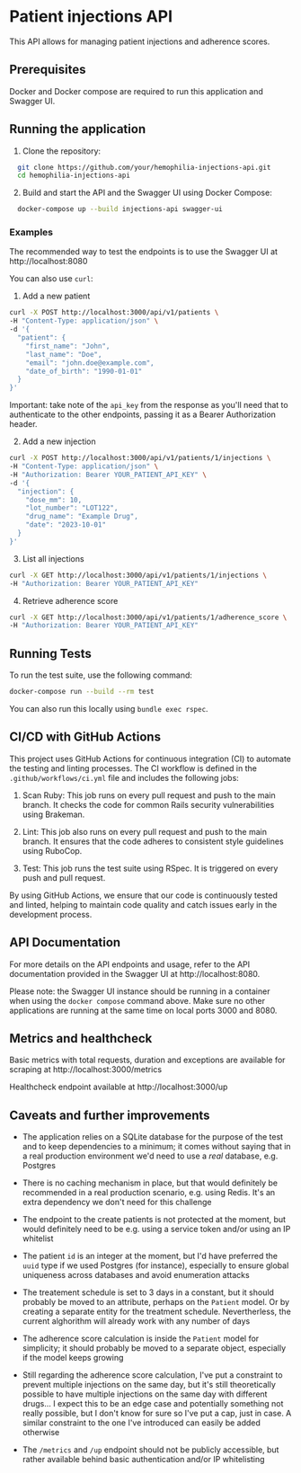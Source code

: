 # Patient injections API

This API allows for managing patient injections and adherence scores.

## Prerequisites

Docker and Docker compose are required to run this application and Swagger UI.

## Running the application

1. Clone the repository:

```bash
  git clone https://github.com/your/hemophilia-injections-api.git
  cd hemophilia-injections-api
  ```

2. Build and start the API and the Swagger UI using Docker Compose:

```bash
  docker-compose up --build injections-api swagger-ui
```

### Examples

The recommended way to test the endpoints is to use the Swagger UI at http://localhost:8080

You can also use `curl`:

1. Add a new patient

```bash
curl -X POST http://localhost:3000/api/v1/patients \
-H "Content-Type: application/json" \
-d '{
  "patient": {
    "first_name": "John",
    "last_name": "Doe",
    "email": "john.doe@example.com",
    "date_of_birth": "1990-01-01"
  }
}'
```

Important: take note of the `api_key` from the response as you'll need that to
authenticate to the other endpoints, passing it as a Bearer Authorization header.

2. Add a new injection

```bash
curl -X POST http://localhost:3000/api/v1/patients/1/injections \
-H "Content-Type: application/json" \
-H "Authorization: Bearer YOUR_PATIENT_API_KEY" \
-d '{
  "injection": {
    "dose_mm": 10,
    "lot_number": "LOT122",
    "drug_name": "Example Drug",
    "date": "2023-10-01"
  }
}'
```

3. List all injections

```bash
curl -X GET http://localhost:3000/api/v1/patients/1/injections \
-H "Authorization: Bearer YOUR_PATIENT_API_KEY"
```

4. Retrieve adherence score

```bash
curl -X GET http://localhost:3000/api/v1/patients/1/adherence_score \
-H "Authorization: Bearer YOUR_PATIENT_API_KEY"
```

## Running Tests

To run the test suite, use the following command:

```bash
docker-compose run --build --rm test
```

You can also run this locally using `bundle exec rspec`.

## CI/CD with GitHub Actions
This project uses GitHub Actions for continuous integration (CI) to automate the
testing and linting processes. The CI workflow is defined in the `.github/workflows/ci.yml`
file and includes the following jobs:

1. Scan Ruby: This job runs on every pull request and push to the main branch.
   It checks the code for common Rails security vulnerabilities using Brakeman.

2. Lint: This job also runs on every pull request and push to the main branch.
   It ensures that the code adheres to consistent style guidelines using RuboCop.

3. Test: This job runs the test suite using RSpec. It is triggered on every push and pull request.

By using GitHub Actions, we ensure that our code is continuously tested and linted,
helping to maintain code quality and catch issues early in the development process.

## API Documentation

For more details on the API endpoints and usage, refer to the API documentation provided in the Swagger UI at http://localhost:8080.

Please note: the Swagger UI instance should be running in a container when
using the `docker compose` command above. Make sure no other applications are
running at the same time on local ports 3000 and 8080.

## Metrics and healthcheck

Basic metrics with total requests, duration and exceptions are available for scraping at http://localhost:3000/metrics

Healthcheck endpoint available at http://localhost:3000/up

## Caveats and further improvements

* The application relies on a SQLite database for the purpose of the test and
  to keep dependencies to a minimum; it comes without saying that in a real
  production environment we'd need to use a *real* database, e.g. Postgres

* There is no caching mechanism in place, but that would definitely be
  recommended in a real production scenario, e.g. using Redis. It's an extra
  dependency we don't need for this challenge

* The endpoint to the create patients is not protected at the moment, but would
  definitely need to be e.g. using a service token and/or using an IP whitelist

* The patient `id` is an integer at the moment, but I'd have preferred the `uuid`
  type if we used Postgres (for instance), especially to ensure global uniqueness
  across databases and avoid enumeration attacks

* The treatement schedule is set to 3 days in a constant, but it should probably
  be moved to an attribute, perhaps on the `Patient` model. Or by creating a
  separate entity for the treatment schedule. Nevertherless, the current
  alghorithm will already work with any number of days

* The adherence score calculation is inside the `Patient` model for simplicity;
  it should probably be moved to a separate object, especially if the model
  keeps growing

* Still regarding the adherence score calculation, I've put a constraint to
  prevent multiple injections on the same day, but it's still theoretically
  possible to have multiple injections on the same day with different drugs...
  I expect this to be an edge case and potentially something not really possible,
  but I don't know for sure so I've put a cap, just in case. A similar constraint
  to the one I've introduced can easily be added otherwise

* The `/metrics` and `/up` endpoint should not be publicly accessible, but rather
  available behind basic authentication and/or IP whitelisting
